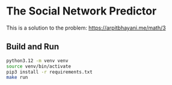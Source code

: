 # The Social Network Predictor

This is a solution to the problem: https://arpitbhayani.me/math/3

## Build and Run

```bash
python3.12 -m venv venv
source venv/bin/activate
pip3 install -r requirements.txt
make run
```
